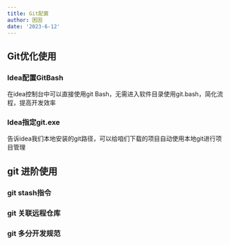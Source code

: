 ```yaml
---
title: Git配置
author: 困困
date: '2023-6-12'
---
```

## Git优化使用
### Idea配置GitBash
在idea控制台中可以直接使用git Bash，无需进入软件目录使用git.bash，简化流程，提高开发效率


### Idea指定git.exe
告诉idea我们本地安装的git路径，可以给咱们下载的项目自动使用本地git进行项目管理

## git 进阶使用

### git stash指令

### git 关联远程仓库

### git 多分开发规范


